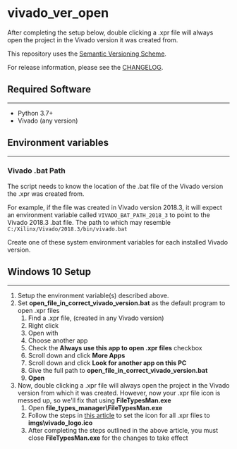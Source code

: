 # vivado_ver_open

After completing the setup below, double clicking a .xpr file will always open the project in the Vivado version it was created from.

This repository uses the [Semantic Versioning Scheme](https://semver.org/).

For release information, please see the [CHANGELOG](CHANGELOG.md).

## Required Software

---

* Python 3.7+
* Vivado (any version)

## Environment variables

---

### **Vivado .bat Path**

The script needs to know the location of the .bat file of the Vivado version the .xpr was created from.

For example, if the file was created in Vivado version 2018.3, it will expect an environment variable called `VIVADO_BAT_PATH_2018_3` to point to the Vivado 2018.3 .bat file.  The path to which may resemble `C:/Xilinx/Vivado/2018.3/bin/vivado.bat`  

Create one of these system environment variables for each installed Vivado version.

## Windows 10 Setup

---

1. Setup the environment variable(s) described above.
2. Set **open_file_in_correct_vivado_version.bat** as the default program to open .xpr files
   1. Find a .xpr file, (created in any Vivado version)
   2. Right click
   3. Open with
   4. Choose another app
   5. Check the **Always use this app to open .xpr files** checkbox
   6. Scroll down and click **More Apps**
   7. Scroll down and click **Look for another app on this PC**
   8. Give the full path to **open_file_in_correct_vivado_version.bat**
   9. **Open**
3. Now, double clicking a .xpr file will always open the project in the Vivado version from which it was created. However, now your .xpr file icon is messed up, so we'll fix that using **FileTypesMan.exe**
    1. Open **file_types_manager\FileTypesMan.exe**
    2. Follow the steps in [this article](https://www.howtogeek.com/75983/stupid-geek-tricks-how-to-modify-the-icon-of-an-.exe-file/) to set the icon for all .xpr files to **imgs\vivado_logo.ico**
    3. After completing the steps outlined in the above article, you must close **FileTypesMan.exe** for the changes to take effect
